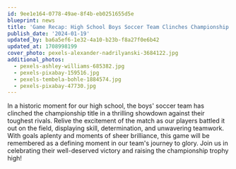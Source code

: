 ```yaml
---
id: 9ee1e164-0778-49ae-8f4b-eb0251655d5e
blueprint: news
title: 'Game Recap: High School Boys Soccer Team Clinches Championship Title'
publish_date: '2024-01-19'
updated_by: ba6a5ef6-1e32-4a10-b23b-f8a27f0e6b42
updated_at: 1708998199
cover_photo: pexels-alexander-nadrilyanski-3684122.jpg
additional_photos:
  - pexels-ashley-williams-685382.jpg
  - pexels-pixabay-159516.jpg
  - pexels-tembela-bohle-1884574.jpg
  - pexels-pixabay-47730.jpg
---
```

In a historic moment for our high school, the boys' soccer team has clinched the championship title in a thrilling showdown against their toughest rivals. Relive the excitement of the match as our players battled it out on the field, displaying skill, determination, and unwavering teamwork. With goals aplenty and moments of sheer brilliance, this game will be remembered as a defining moment in our team's journey to glory. Join us in celebrating their well-deserved victory and raising the championship trophy high!